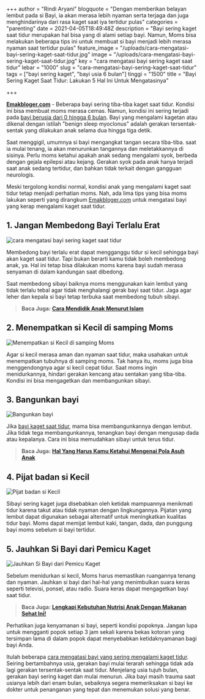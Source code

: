 +++
author = "Rindi Aryani"
blogquote = "Dengan memberikan belayan lembut pada si Bayi, ia akan merasa lebih nyaman serta terjaga dan juga menghindarinya dari rasa kaget saat iya tertidur pulas"
categories = "parenting"
date = 2021-04-05T18:49:48Z
description = "Bayi sering kaget saat tidur merupakan hal bisa yang di alami setiap bayi. Namun, Moms bisa melakukan beberapa tips ini untuk membuat si bayi menjadi lebih merasa nyaman saat tertidur pulas"
feature_image = "/uploads/cara-mengatasi-bayi-sering-kaget-saat-tidur.jpg"
image = "/uploads/cara-mengatasi-bayi-sering-kaget-saat-tidur.jpg"
key = "cara mengatasi bayi sering kaget saat tidur"
lebar = "1000"
slug = "cara-mengatasi-bayi-sering-kaget-saat-tidur"
tags = ["bayi sering kaget", "bayi usia 6 bulan"]
tinggi = "1500"
title = "Bayi Sering Kaget Saat Tidur: Lakukan 5 Hal Ini Untuk Mengatasinya"

+++

[**Emakbloger.com**](/) - Beberapa bayi sering tiba-tiba kaget saat tidur. Kondisi ini bisa membuat moms merasa cemas. Namun, kondisi ini sering terjadi pada [bayi berusia dari 0 hingga 6 bulan](/tags/bayi-usia-6-bulan). Bayi yang mengalami kagetan atau dikenal dengan istilah "benign sleep myoclonus" adalah gerakan tersentak-sentak yang dilakukan anak selama dua hingga tiga detik.

Saat menggigil, umumnya si bayi mengangkat tangan secara tiba-tiba. saat ia mulai tenang, ia akan menurunkan tangannya dan meletakkannya di sisinya. Perlu moms ketahui apakah anak sedang mengalami syok, berbeda dengan gejala epilepsi atau kejang. Gerakan syok pada anak hanya terjadi saat anak sedang tertidur, dan bahkan tidak terkait dengan gangguan neurologis.

Meski tergolong kondisi normal, kondisi anak yang mengalami kaget saat tidur tetap menjadi perhatian moms. Nah, ada lima tips yang bisa moms lakukan seperti yang dirangkum [Emakbloger.com](/) untuk mengatasi bayi yang kerap mengalami kaget saat tidur.

## 1. Jangan Membedong Bayi Terlalu Erat

![cara mengatasi bayi sering kaget saat tidur ](/uploads/cara-mengatasi-bayi-sering-kaget-saat-tidur-1.jpg "cara mengatasi bayi sering kaget saat tidur ")

Membedong bayi terlalu erat dapat mengganggu tidur si kecil sehingga bayi akan kaget saat tidur. Tapi bukan berarti kamu tidak boleh membedong anak, ya. Hal ini tetap bisa dilakukan moms karena bayi sudah merasa senyaman di dalam kandungan saat dibedong.

Saat membedong sibayi baiknya moms menggunakan kain lembut yang tidak terlalu tebal agar tidak menghalangi gerak bayi saat tidur. Jaga agar leher dan kepala si bayi tetap terbuka saat membedong tubuh sibayi.

> **Baca Juga:** [**Cara Mendidik Anak Menurut Islam**](https://www.emakbloger.com/cara-mendidik-anak-menurut-islam/)

## 2. Menempatkan si Kecil di samping Moms

![Menempatkan si Kecil di samping Moms](/uploads/menempatkan-si-kecil-di-samping-moms.jpg "Menempatkan si Kecil di samping Moms")

Agar si kecil merasa aman dan nyaman saat tidur, maka usahakan untuk menempatkan tubuhnya di samping moms. Tak hanya itu, moms juga bisa menggendongnya agar si kecil cepat tidur. Saat moms ingin menidurkannya, hindari gerakan kencang atau sentakan yang tiba-tiba. Kondisi ini bisa mengagetkan dan membangunkan sibayi.

## 3. Bangunkan bayi

![Bangunkan bayi](/uploads/bangunkan-bayi.jpg "Bangunkan bayi")

Jika [bayi kaget saat tidur](/tags/bayi-sering-kaget), mama bisa membangunkannya dengan lembut. Jika tidak tega membangunkannya, tenangkan bayi dengan mengusap dada atau kepalanya. Cara ini bisa memudahkan sibayi untuk terus tidur.

> **Baca Juga:** [**Hal Yang Harus Kamu Ketahui Mengenai Pola Asuh Anak**](https://www.emakbloger.com/cara-mendidik-anak-dengan-pola-asuh-yang-benar/)

## 4. Pijat badan si Kecil

![Pijat badan si Kecil](/uploads/pijat-badan-si-kecil.jpg "Pijat badan si Kecil")

Sibayi sering kaget juga disebabkan oleh ketidak mampuannya menikmati tidur karena takut atau tidak nyaman dengan lingkungannya. Pijatan yang lembut dapat digunakan sebagai alternatif untuk meningkatkan kualitas tidur bayi. Moms dapat memijat lembut kaki, tangan, dada, dan punggung bayi moms sebelum si bayi tertidur.

## 5. Jauhkan Si Bayi dari Pemicu Kaget

![Jauhkan Si Bayi dari Pemicu Kaget](/uploads/jauhkan-si-bayi-dari-pemicu-kaget.jpg "Jauhkan Si Bayi dari Pemicu Kaget")

Sebelum menidurkan si kecil, Moms harus memastikan ruangannya tenang dan nyaman. Jauhkan si bayi dari hal-hal yang menimbulkan suara keras seperti televisi, ponsel, atau radio. Suara keras dapat mengagetkan bayi saat tidur.

> **Baca Juga:** [**Lengkapi Kebutuhan Nutrisi Anak Dengan Makanan Sehat Ini!**](https://www.emakbloger.com/makanan-sehat-untuk-anak/)

Perhatikan juga kenyamanan si bayi, seperti kondisi popoknya. Jangan lupa untuk mengganti popok setiap 3 jam sekali karena bekas kotoran yang tersimpan lama di dalam popok dapat menyebabkan ketidaknyamanan bagi bayi Anda.

Itulah beberapa [cara mengatasi bayi yang sering mengalami kaget tidur](/tags/bayi-sering-kaget). Seiring bertambahnya usia, gerakan bayi mulai terarah sehingga tidak ada lagi gerakan tersentak-sentak saat tidur. Menjelang usia tujuh bulan, gerakan bayi sering kaget dan mulai menurun. Jika bayi masih trauma saat usianya lebih dari enam bulan, sebaiknya segera memeriksakan si bayi ke dokter untuk penanganan yang tepat dan menemukan solusi yang benar.
